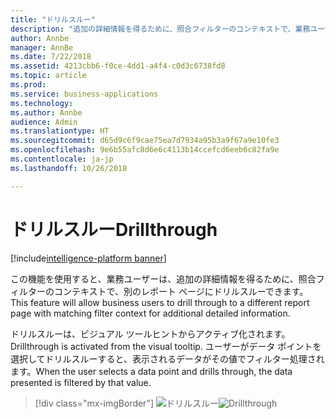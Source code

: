 ```yaml
---
title: "ドリルスルー"
description: "追加の詳細情報を得るために、照合フィルターのコンテキストで、業務ユーザーが別のレポート ページにドリルスルーできるようにします。"
author: Annbe
manager: AnnBe
ms.date: 7/22/2018
ms.assetid: 4213cbb6-f0ce-4dd1-a4f4-c0d3c6738fd8
ms.topic: article
ms.prod: 
ms.service: business-applications
ms.technology: 
ms.author: Annbe
audience: Admin
ms.translationtype: HT
ms.sourcegitcommit: d65d9c6f9cae75ea7d7934a95b3a9f67a9e10fe3
ms.openlocfilehash: 9e6b55afc8d6e6c4113b14ccefcd6eeb6c82fa9e
ms.contentlocale: ja-jp
ms.lasthandoff: 10/26/2018

---
```

# <a name="drillthrough"></a><span data-ttu-id="85bb1-103">ドリルスルー</span><span class="sxs-lookup"><span data-stu-id="85bb1-103">Drillthrough</span></span>

[!include[intelligence-platform banner](../../includes/intelligence-platform.md)]




<span data-ttu-id="85bb1-104">この機能を使用すると、業務ユーザーは、追加の詳細情報を得るために、照合フィルターのコンテキストで、別のレポート ページにドリルスルーできます。</span><span class="sxs-lookup"><span data-stu-id="85bb1-104">This feature will allow business users to drill through to a different report page with matching filter context for additional detailed information.</span></span> 

<span data-ttu-id="85bb1-105">ドリルスルーは、ビジュアル ツールヒントからアクティブ化されます。</span><span class="sxs-lookup"><span data-stu-id="85bb1-105">Drillthrough is activated from the visual tooltip.</span></span> <span data-ttu-id="85bb1-106">ユーザーがデータ ポイントを選択してドリルスルーすると、表示されるデータがその値でフィルター処理されます。</span><span class="sxs-lookup"><span data-stu-id="85bb1-106">When the user selects a data point and drills through, the data presented is filtered by that value.</span></span>

> [!div class="mx-imgBorder"]
> <span data-ttu-id="85bb1-107">![](media/drill-through-1.png "ドリルスルー")</span><span class="sxs-lookup"><span data-stu-id="85bb1-107">![](media/drill-through-1.png "Drillthrough")</span></span>

